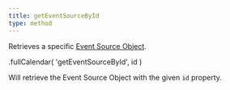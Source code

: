 ```yaml
---
title: getEventSourceById
type: method
---
```


Retrieves a specific [Event Source Object](event-source-object).

<div class='spec' markdown='1'>
.fullCalendar( 'getEventSourceById', id )
</div>

Will retrieve the Event Source Object with the given `id` property.
